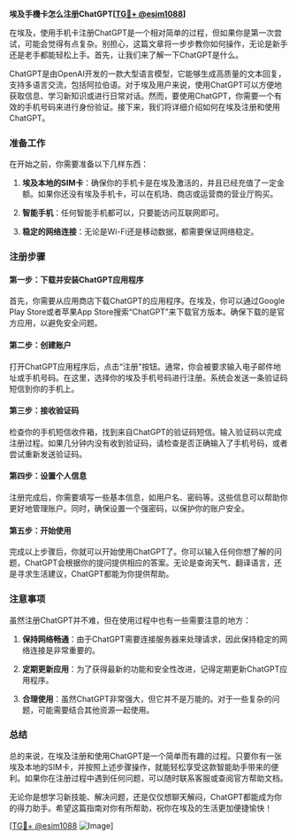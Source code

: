 **埃及手機卡怎么注册ChatGPT[[TG💪+ @esim1088](https://t.me/s/esim1088)]**

在埃及，使用手机卡注册ChatGPT是一个相对简单的过程，但如果你是第一次尝试，可能会觉得有点复杂。别担心，这篇文章将一步步教你如何操作，无论是新手还是老手都能轻松上手。首先，让我们来了解一下ChatGPT是什么。

ChatGPT是由OpenAI开发的一款大型语言模型，它能够生成高质量的文本回复，支持多语言交流，包括阿拉伯语。对于埃及用户来说，使用ChatGPT可以方便地获取信息、学习新知识或进行日常对话。然而，要使用ChatGPT，你需要一个有效的手机号码来进行身份验证。接下来，我们将详细介绍如何在埃及注册和使用ChatGPT。

### 准备工作

在开始之前，你需要准备以下几样东西：

1. **埃及本地的SIM卡**：确保你的手机卡是在埃及激活的，并且已经充值了一定金额。如果你还没有埃及手机卡，可以在机场、商店或运营商的营业厅购买。
   
2. **智能手机**：任何智能手机都可以，只要能访问互联网即可。

3. **稳定的网络连接**：无论是Wi-Fi还是移动数据，都需要保证网络稳定。

### 注册步骤

#### 第一步：下载并安装ChatGPT应用程序

首先，你需要从应用商店下载ChatGPT的应用程序。在埃及，你可以通过Google Play Store或者苹果App Store搜索“ChatGPT”来下载官方版本。确保下载的是官方应用，以避免安全问题。

#### 第二步：创建账户

打开ChatGPT应用程序后，点击“注册”按钮。通常，你会被要求输入电子邮件地址或手机号码。在这里，选择你的埃及手机号码进行注册。系统会发送一条验证码短信到你的手机上。

#### 第三步：接收验证码

检查你的手机短信收件箱，找到来自ChatGPT的验证码短信。输入验证码以完成注册过程。如果几分钟内没有收到验证码，请检查是否正确输入了手机号码，或者尝试重新发送验证码。

#### 第四步：设置个人信息

注册完成后，你需要填写一些基本信息，如用户名、密码等。这些信息可以帮助你更好地管理账户。同时，确保设置一个强密码，以保护你的账户安全。

#### 第五步：开始使用

完成以上步骤后，你就可以开始使用ChatGPT了。你可以输入任何你想了解的问题，ChatGPT会根据你的提问提供相应的答案。无论是查询天气、翻译语言，还是寻求生活建议，ChatGPT都能为你提供帮助。

### 注意事项

虽然注册ChatGPT并不难，但在使用过程中也有一些需要注意的地方：

1. **保持网络畅通**：由于ChatGPT需要连接服务器来处理请求，因此保持稳定的网络连接是非常重要的。

2. **定期更新应用**：为了获得最新的功能和安全性改进，记得定期更新ChatGPT应用程序。

3. **合理使用**：虽然ChatGPT非常强大，但它并不是万能的。对于一些复杂的问题，可能需要结合其他资源一起使用。

### 总结

总的来说，在埃及注册和使用ChatGPT是一个简单而有趣的过程。只要你有一张埃及本地的SIM卡，并按照上述步骤操作，就能轻松享受这款智能助手带来的便利。如果你在注册过程中遇到任何问题，可以随时联系客服或查阅官方帮助文档。

无论你是想学习新技能、解决问题，还是仅仅想聊天解闷，ChatGPT都能成为你的得力助手。希望这篇指南对你有所帮助，祝你在埃及的生活更加便捷愉快！

[[TG💪+ @esim1088](https://t.me/s/esim1088) ![Image](https://i.postimg.cc/4NQfJmqS/Snipaste-2025-05-13-00-14-12.png)]